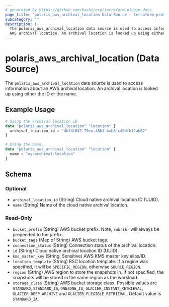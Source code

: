 ```yaml
---
# generated by https://github.com/hashicorp/terraform-plugin-docs
page_title: "polaris_aws_archival_location Data Source - terraform-provider-polaris"
subcategory: ""
description: |-
  The polaris_aws_archival_location data source is used to access information about an
  AWS archival location. An archival location is looked up using either the ID or the name.
---
```


# polaris_aws_archival_location (Data Source)

The `polaris_aws_archival_location` data source is used to access information about an
AWS archival location. An archival location is looked up using either the ID or the name.

## Example Usage

```terraform
# Using the archival location ID.
data "polaris_aws_archival_location" "location" {
  archival_location_id = "db34f042-79ea-48b1-bab8-c40dfbf2ab82"
}

# Using the name.
data "polaris_aws_archival_location" "location" {
  name = "my-archival-location"
}
```

<!-- schema generated by tfplugindocs -->
## Schema

### Optional

- `archival_location_id` (String) Cloud native archival location ID (UUID).
- `name` (String) Name of the cloud native archival location.

### Read-Only

- `bucket_prefix` (String) AWS bucket prefix. Note, `rubrik-` will always be prepended to the prefix.
- `bucket_tags` (Map of String) AWS bucket tags.
- `connection_status` (String) Connection status of the archival location.
- `id` (String) Cloud native archival location ID (UUID).
- `kms_master_key` (String, Sensitive) AWS KMS master key alias/ID.
- `location_template` (String) RSC location template. If a region was specified, it will be `SPECIFIC_REGION`, otherwise `SOURCE_REGION`.
- `region` (String) AWS region to store the snapshots in. If not specified, the snapshots will be stored in the same region as the workload.
- `storage_class` (String) AWS bucket storage class. Possible values are `STANDARD`, `STANDARD_IA`, `ONEZONE_IA`, `GLACIER_INSTANT_RETRIEVAL`, `GLACIER_DEEP_ARCHIVE` and `GLACIER_FLEXIBLE_RETRIEVAL`. Default value is `STANDARD_IA`.
